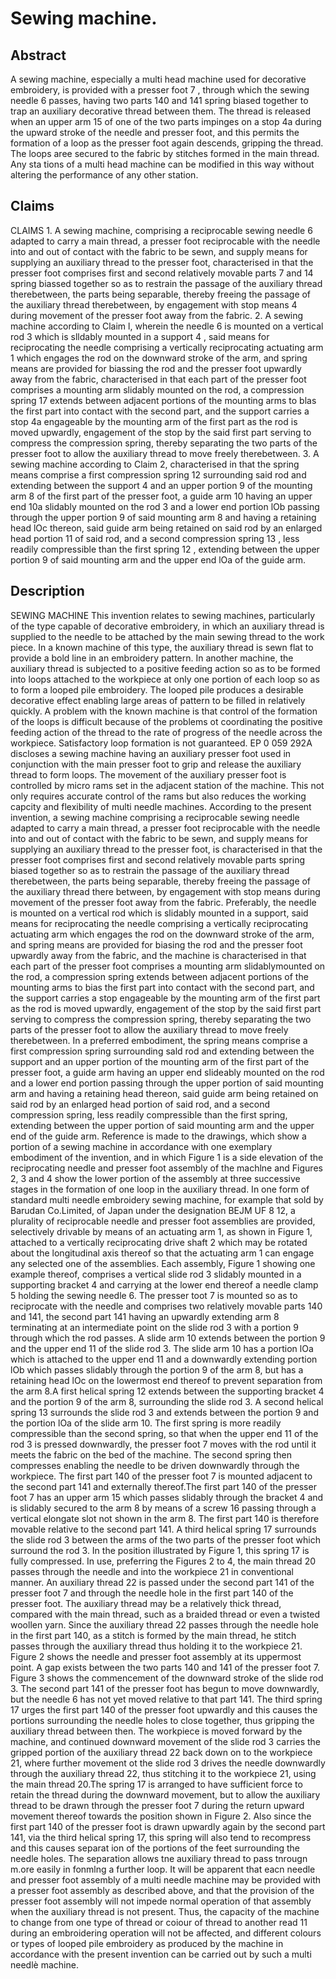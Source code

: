 # Sewing machine.

## Abstract
A sewing machine, especially a multi head machine used for decorative embroidery, is provided with a presser foot 7 , through which the sewing needle 6 passes, having two parts 140 and 141 spring biased together to trap an auxiliary decorative thread between them. The thread is released when an upper arm 15 of one of the two parts impinges on a stop 4a during the upward stroke of the needle and presser foot, and this permits the formation of a loop as the presser foot again descends, gripping the thread. The loops aree secured to the fabric by stitches formed in the main thread. Any sta tions of a multi head machine can be modified in this way without altering the performance of any other station.

## Claims
CLAIMS 1. A sewing machine, comprising a reciprocable sewing needle 6 adapted to carry a main thread, a presser foot reciprocable with the needle into and out of contact with the fabric to be sewn, and supply means for supplying an auxiliary thread to the presser foot, characterised in that the presser foot comprises first and second relatively movable parts 7 and 14 spring biassed together so as to restrain the passage of the auxiliary thread therebetween, the parts being separable, thereby freeing the passage of the auxiliary thread therebetween, by engagement with stop means 4 during movement of the presser foot away from the fabric. 2. A sewing machine according to Claim l, wherein the needle 6 is mounted on a vertical rod 3 which is slldably mounted in a support 4 , said means for reciprocating the needle comprising a vertically reciprocating actuating arm 1 which engages the rod on the downward stroke of the arm, and spring means are provided for biassing the rod and the presser foot upwardly away from the fabric, characterised in that each part of the presser foot comprises a mounting arm slidably mounted on the rod, a compression spring 17 extends between adjacent portions of the mounting arms to blas the first part into contact with the second part, and the support carries a stop 4a engageable by the mounting arm of the first part as the rod is moved upwardly, engagement of the stop by the said first part serving to compress the compression spring, thereby separating the two parts of the presser foot to allow the auxiliary thread to move freely therebetween. 3. A sewing machine according to Claim 2, characterised in that the spring means comprise a first compression spring 12 surrounding said rod and extending between the support 4 and an upper portion 9 of the mounting arm 8 of the first part of the presser foot, a guide arm 10 having an upper end 10a slidably mounted on the rod 3 and a lower end portion lOb passing through the upper portion 9 of said mounting arm 8 and having a retaining head lOc thereon, said guide arm being retained on said rod by an enlarged head portion 11 of said rod, and a second compression spring 13 , less readily compressible than the first spring 12 , extending between the upper portion 9 of said mounting arm and the upper end lOa of the guide arm.

## Description
SEWING MACHINE This invention relates to sewing machines, particularly of the type capable of decorative embroidery, in which an auxiliary thread is supplied to the needle to be attached by the main sewing thread to the work piece. In a known machine of this type, the auxiliary thread is sewn flat to provide a bold line in an embroidery pattern. In another machine, the auxiliary thread is subjected to a positive feeding action so as to be formed into loops attached to the workpiece at only one portion of each loop so as to form a looped pile embroidery. The looped pile produces a desirable decorative effect enabling large areas of pattern to be filled in relatively quickly. A problem with the known machine is that control of the formation of the loops is difficult because of the problems ot coordinating the positive feeding action of the thread to the rate of progress of the needle across the workpiece. Satisfactory loop formation is not guaranteed. EP 0 059 292A discloses a sewing machine having an auxiliary presser foot used in conjunction with the main presser foot to grip and release the auxiliary thread to form loops. The movement of the auxiliary presser foot is controlled by micro rams set in the adjacent station of the machine. This not only requires accurate control of the rams but also reduces the working capcity and flexibility of multi needle machines. According to the present invention, a sewing machine comprising a reciprocable sewing needle adapted to carry a main thread, a presser foot reciprocable with the needle into and out of contact with the fabric to be sewn, and supply means for supplying an auxiliary thread to the presser foot, is characterised in that the presser foot comprises first and second relatively movable parts spring biased together so as to restrain the passage of the auxiliary thread therebetween, the parts being separable, thereby freeing the passage of the auxiliary thread there between, by engagement with stop means during movement of the presser foot away from the fabric. Preferably, the needle is mounted on a vertical rod which is slidably mounted in a support, said means for reciprocating the needle comprising a vertically reciprocating actuating arm which engages the rod on the downward stroke of the arm, and spring means are provided for biasing the rod and the presser foot upwardly away from the fabric, and the machine is characterised in that each part of the presser foot comprises a mounting arm slidablymounted on the rod, a compression spring extends between adjacent portions of the mounting arms to bias the first part into contact with the second part, and the support carries a stop engageable by the mounting arm of the first part as the rod is moved upwardly, engagement of the stop by the said first part serving to compress the compression spring, thereby separating the two parts of the presser foot to allow the auxiliary thread to move freely therebetween. In a preferred embodiment, the spring means comprise a first compression spring surrounding sald rod and extending between the support and an upper portion of the mounting arm of the first part of the presser foot, a guide arm having an upper end slideably mounted on the rod and a lower end portion passing through the upper portion of said mounting arm and having a retaining head thereon, said guide arm being retained on said rod by an enlarged head portion of said rod, and a second compression spring, less readily compressible than the first spring, extending between the upper portion of said mounting arm and the upper end of the guide arm. Reference is made to the drawings, which show a portion of a sewing machine in accordance with one exemplary embodiment of the invention, and in which Figure 1 is a side elevation of the reciprocating needle and presser foot assembly of the machlne and Figures 2, 3 and 4 show the lower portion of the assembly at three successive stages in the formation of one loop in the auxiliary thread. In one form of standard multi needle embroidery sewing machine, for example that sold by Barudan Co.Limited, of Japan under the designation BEJM UF 8 12, a plurality of reciprocable needle and presser foot assemblies are provided, selectively drivable by means of an actuating arm 1, as shown in Figure 1, attached to a vertically reciprocating drive shaft 2 which may be rotated about the longitudinal axis thereof so that the actuating arm 1 can engage any selected one of the assemblies. Each assembly, Figure 1 showing one example thereof, comprises a vertical slide rod 3 slidably mounted in a supporting bracket 4 and carrying at the lower end thereof a needle clamp 5 holding the sewing needle 6. The presser toot 7 is mounted so as to reciprocate with the needle and comprises two relatively movable parts 140 and 141, the second part 141 having an upwardly extending arm 8 terminating at an intermediate point on the slide rod 3 with a portion 9 through which the rod passes. A slide arm 10 extends between the portion 9 and the upper end 11 of the slide rod 3. The slide arm 10 has a portion lOa which is attached to the upper end 11 and a downwardly extending portion lOb which passes slidably through the portion 9 of the arm 8, but has a retaining head lOc on the lowermost end thereof to prevent separation from the arm 8.A first helical spring 12 extends between the supporting bracket 4 and the portion 9 of the arm 8, surrounding the slide rod 3. A second helical spring 13 surrounds the slide rod 3 and extends between the portion 9 and the portion lOa of the slide arm 10. The first spring is more readily compressible than the second spring, so that when the upper end 11 of the rod 3 is pressed downwardly, the presser foot 7 moves with the rod until it meets the fabric on the bed of the machine. The second spring then compresses enabling the needle to be driven downwardly through the workpiece. The first part 140 of the presser foot 7 is mounted adjacent to the second part 141 and externally thereof.The first part 140 of the presser foot 7 has an upper arm 15 which passes slidably through the bracket 4 and is slidably secured to the arm 8 by means of a screw 16 passing through a vertical elongate slot not shown in the arm 8. The first part 140 is therefore movable relative to the second part 141. A third helical spring 17 surrounds the slide rod 3 between the arms of the two parts of the presser foot which surround the rod 3. In the position illustrated by Figure 1, this spring 17 is fully compressed. In use, preferring the Figures 2 to 4, the main thread 20 passes through the needle and into the workpiece 21 in conventional manner. An auxiliary thread 22 is passed under the second part 141 of the presser foot 7 and through the needle hole in the first part 140 of the presser foot. The auxiliary thread may be a relatively thick thread, compared with the main thread, such as a braided thread or even a twisted woollen yarn. Since the auxiliary thread 22 passes through the needle hole in the first part 140, as a stitch is formed by the main thread, he stitch passes through the auxiliary thread thus holding it to the workpiece 21. Figure 2 shows the needle and presser foot assembly at its uppermost point. A gap exists between the two parts 140 and 141 of the presser foot 7. Figure 3 shows the commencement of the downward stroke of the slide rod 3. The second part 141 of the presser foot has begun to move downwardly, but the needle 6 has not yet moved relative to that part 141. The third spring 17 urges the first part 140 of the presser foot upwardly and this causes the portions surrounding the needle holes to close together, thus gripping the auxiliary thread between then. The workpiece is moved forward by the machine, and continued downward movement of the slide rod 3 carries the gripped portion of the auxiliary thread 22 back down on to the workpiece 21, where further movement ot the slide rod 3 drives the needle downwardly through the auxiliary thread 22, thus stitching it to the workpiece 21, using the main thread 20.The spring 17 is arranged to have sufficient force to retain the thread during the downward movement, but to allow the auxiliary thread to be drawn through the presser foot 7 during the return upward movement thereof towards the position shown in Figure 2. Also since the first part 140 of the presser foot is drawn upwardly again by the second part 141, via the third helical spring 17, this spring will also tend to recompress and this causes separat ion of the portions of the feet surrounding the needle holes. The separation allows tne auxiliary thread to pass tnrougn m.ore easily in fonmlng a further loop. It will be apparent that eacn needle and presser foot assembly of a multi needle machine may be provided with a presser foot assembly as described above, and that the provision of the presser foot assembly will not impede normal operation of that assembly when the auxiliary thread is not present. Thus, the capacity of the machine to change from one type of thread or coiour of thread to another read 11 during an embroidering operation will not be affected, and different colours or types of looped pile embroidery as produced by the machine in accordance with the present invention can be carried out by such a multi needlè machine.